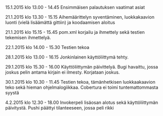 15.1.2015 klo 13.00 - 14.45
 Ensimmäisen palautuksen vaatimat asiat

21.1.2015 klo 13.30 - 15.15
 Aihemäärittelyn syventäminen, luokkakaavion luonti (vielä lisäämättä gittiin) ja koodaamisen aloitus

21.1.2015 klo 15.15 - 15.45
 pom.xml korjailu ja ihmettely sekä testien tekemisen ihmettelyä.

22.1.2015 klo 14.00 - 15.30
 Testien tekoa

28.1.2015 klo 13.00 - 16.15
 Jonkinlainen käyttöliittymä tehty.

29.1.2015 klo 15.30 - 16.00
 Käyttöliittymän päivittelyä. Bugi havaittu, jossa joskus pelin antama kirjain ei ilmesty. Korjataan joskus. 

30.1.2015 klo 10.30 - 11.45
 Testien tekoa, tämänhetkisen luokkaakaavion teko sekä hieman ohjelmalogiikkaa. Cobertura ei toimi tuntemattommasta syystä

4.2.2015 klo 12.30 - 18.00
 Invokerpeli lisäosan alotus sekä käyttöliittymän päivitystä. Pushi päättyi tilanteeseen, jossa peli rikki
